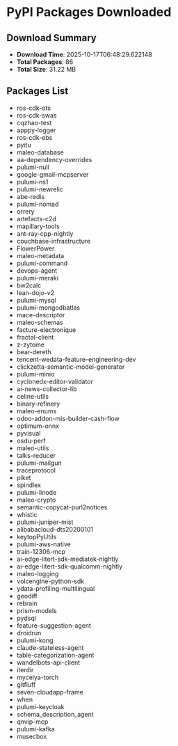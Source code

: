 # PyPI Packages Downloaded

## Download Summary
- **Download Time**: 2025-10-17T06:48:29.622148
- **Total Packages**: 86
- **Total Size**: 31.22 MB

## Packages List
- ros-cdk-ots
- ros-cdk-swas
- cqzhao-test
- apppy-logger
- ros-cdk-ebs
- pyitu
- maleo-database
- aa-dependency-overrides
- pulumi-null
- google-gmail-mcpserver
- pulumi-ns1
- pulumi-newrelic
- abe-redis
- pulumi-nomad
- orrery
- artefacts-c2d
- mapillary-tools
- ant-ray-cpp-nightly
- couchbase-infrastructure
- FlowerPower
- maleo-metadata
- pulumi-command
- devops-agent
- pulumi-meraki
- bw2calc
- lean-dojo-v2
- pulumi-mysql
- pulumi-mongodbatlas
- mace-descriptor
- maleo-schemas
- facture-electronique
- fractal-client
- z-zytome
- bear-dereth
- tencent-wedata-feature-engineering-dev
- clickzetta-semantic-model-generator
- pulumi-minio
- cyclonedx-editor-validator
- ai-news-collector-lib
- celine-utils
- binary-refinery
- maleo-enums
- odoo-addon-mis-builder-cash-flow
- optimum-onnx
- pyvisual
- osdu-perf
- maleo-utils
- talks-reducer
- pulumi-mailgun
- traceprotocol
- piket
- spindlex
- pulumi-linode
- maleo-crypto
- semantic-copycat-purl2notices
- whistic
- pulumi-juniper-mist
- alibabacloud-dts20200101
- keytopPyUtils
- pulumi-aws-native
- train-12306-mcp
- ai-edge-litert-sdk-mediatek-nightly
- ai-edge-litert-sdk-qualcomm-nightly
- maleo-logging
- volcengine-python-sdk
- ydata-profiling-multilingual
- geodiff
- rebrain
- prism-models
- pydsql
- feature-suggestion-agent
- droidrun
- pulumi-kong
- claude-stateless-agent
- table-categorization-agent
- wandelbots-api-client
- iterdir
- mycelya-torch
- gitfluff
- seven-cloudapp-frame
- when
- pulumi-keycloak
- schema_description_agent
- qnvip-mcp
- pulumi-kafka
- musecbox
